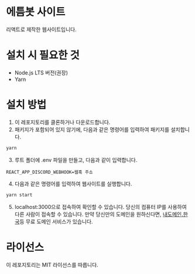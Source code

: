 # 에틈봇 사이트

리액트로 제작한 웹사이트입니다.

# 설치 시 필요한 것

- Node.js LTS 버전(권장)
- Yarn

# 설치 방법

1. 이 레포지토리를 클론하거나 다운로드합니다.
2. 패키지가 포함되어 있지 않기에, 다음과 같은 명령어를 입력하여 패키지를 설치합니다.

```bash
yarn
```

3. 루트 폴더에 .env 파일을 만들고, 다음과 같이 입력합니다.

```env
REACT_APP_DISCORD_WEBHOOK=웹훅 주소
```

4. 다음과 같은 명령어를 입력하여 웹사이트를 실행합니다.

```bash
yarn start
```

5. localhost:3000으로 접속하여 확인할 수 있습니다.
   당신의 컴퓨터 IP를 사용하여 다른 사람이 접속할 수 있습니다.
   만약 당신만의 도메인을 원하신다면, <a href="https://xn--220b31d95hq8o.xn--3e0b707e/">내도메인.한국</a>등 무료 도메인 서비스가 있습니다.

# 라이선스

이 레포지토리는 MIT 라이선스를 따릅니다.
